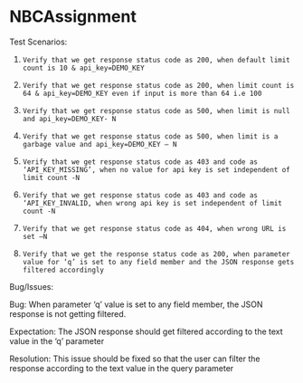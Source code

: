 # NBCAssignment

Test Scenarios:
 
1.     Verify that we get response status code as 200, when default limit count is 10 & api_key=DEMO_KEY

2.     Verify that we get response status code as 200, when limit count is 64 & api_key=DEMO_KEY even if input is more than 64 i.e 100

3.     Verify that we get response status code as 500, when limit is null and api_key=DEMO_KEY- N

4.     Verify that we get response status code as 500, when limit is a garbage value and api_key=DEMO_KEY – N

5.     Verify that we get response status code as 403 and code as ‘API_KEY_MISSING’, when no value for api key is set independent of limit count -N

6.     Verify that we get response status code as 403 and code as ‘API_KEY_INVALID, when wrong api key is set independent of limit count -N

7.     Verify that we get response status code as 404, when wrong URL is set –N

8.     Verify that we get the response status code as 200, when parameter value for ‘q’ is set to any field member and the JSON response gets filtered accordingly

 
 
Bug/Issues:
 
Bug: When parameter ‘q’ value is set to any field member, the JSON response is not getting filtered.
 
Expectation: The JSON response should get filtered according to the text value in the ‘q’ parameter
 
Resolution: This issue should be fixed so that the user can filter the response according to the text value in the query parameter
